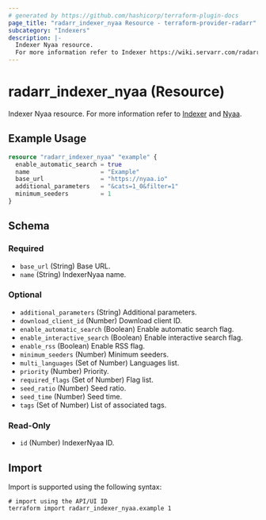 ```yaml
---
# generated by https://github.com/hashicorp/terraform-plugin-docs
page_title: "radarr_indexer_nyaa Resource - terraform-provider-radarr"
subcategory: "Indexers"
description: |-
  Indexer Nyaa resource.
  For more information refer to Indexer https://wiki.servarr.com/radarr/settings#indexers and Nyaa https://wiki.servarr.com/radarr/supported#nyaa.
---
```


# radarr_indexer_nyaa (Resource)

<!-- subcategory:Indexers -->
Indexer Nyaa resource.
For more information refer to [Indexer](https://wiki.servarr.com/radarr/settings#indexers) and [Nyaa](https://wiki.servarr.com/radarr/supported#nyaa).

## Example Usage

```terraform
resource "radarr_indexer_nyaa" "example" {
  enable_automatic_search = true
  name                    = "Example"
  base_url                = "https://nyaa.io"
  additional_parameters   = "&cats=1_0&filter=1"
  minimum_seeders         = 1
}
```

<!-- schema generated by tfplugindocs -->
## Schema

### Required

- `base_url` (String) Base URL.
- `name` (String) IndexerNyaa name.

### Optional

- `additional_parameters` (String) Additional parameters.
- `download_client_id` (Number) Download client ID.
- `enable_automatic_search` (Boolean) Enable automatic search flag.
- `enable_interactive_search` (Boolean) Enable interactive search flag.
- `enable_rss` (Boolean) Enable RSS flag.
- `minimum_seeders` (Number) Minimum seeders.
- `multi_languages` (Set of Number) Languages list.
- `priority` (Number) Priority.
- `required_flags` (Set of Number) Flag list.
- `seed_ratio` (Number) Seed ratio.
- `seed_time` (Number) Seed time.
- `tags` (Set of Number) List of associated tags.

### Read-Only

- `id` (Number) IndexerNyaa ID.

## Import

Import is supported using the following syntax:

```shell
# import using the API/UI ID
terraform import radarr_indexer_nyaa.example 1
```
